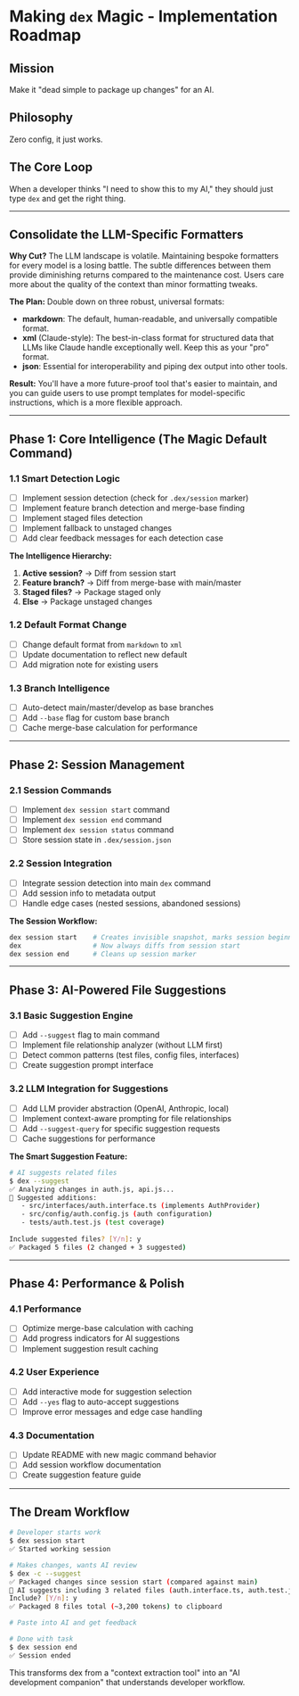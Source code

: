 # Making `dex` Magic - Implementation Roadmap

## Mission
Make it "dead simple to package up changes" for an AI.

## Philosophy  
Zero config, it just works.

## The Core Loop
When a developer thinks "I need to show this to my AI," they should just type `dex` and get the right thing.

---

## Consolidate the LLM-Specific Formatters

**Why Cut?** The LLM landscape is volatile. Maintaining bespoke formatters for every model is a losing battle. The subtle differences between them provide diminishing returns compared to the maintenance cost. Users care more about the quality of the context than minor formatting tweaks.

**The Plan:** Double down on three robust, universal formats:

- **markdown**: The default, human-readable, and universally compatible format.
- **xml** (Claude-style): The best-in-class format for structured data that LLMs like Claude handle exceptionally well. Keep this as your "pro" format.
- **json**: Essential for interoperability and piping dex output into other tools.

**Result:** You'll have a more future-proof tool that's easier to maintain, and you can guide users to use prompt templates for model-specific instructions, which is a more flexible approach.

---

## Phase 1: Core Intelligence (The Magic Default Command)

### 1.1 Smart Detection Logic
- [ ] Implement session detection (check for `.dex/session` marker)
- [ ] Implement feature branch detection and merge-base finding
- [ ] Implement staged files detection
- [ ] Implement fallback to unstaged changes
- [ ] Add clear feedback messages for each detection case

**The Intelligence Hierarchy:**
1. **Active session?** → Diff from session start
2. **Feature branch?** → Diff from merge-base with main/master
3. **Staged files?** → Package staged only
4. **Else** → Package unstaged changes

### 1.2 Default Format Change
- [ ] Change default format from `markdown` to `xml`
- [ ] Update documentation to reflect new default
- [ ] Add migration note for existing users

### 1.3 Branch Intelligence
- [ ] Auto-detect main/master/develop as base branches
- [ ] Add `--base` flag for custom base branch
- [ ] Cache merge-base calculation for performance

---

## Phase 2: Session Management

### 2.1 Session Commands
- [ ] Implement `dex session start` command
- [ ] Implement `dex session end` command
- [ ] Implement `dex session status` command
- [ ] Store session state in `.dex/session.json`

### 2.2 Session Integration
- [ ] Integrate session detection into main `dex` command
- [ ] Add session info to metadata output
- [ ] Handle edge cases (nested sessions, abandoned sessions)

**The Session Workflow:**
```bash
dex session start    # Creates invisible snapshot, marks session beginning
dex                  # Now always diffs from session start
dex session end      # Cleans up session marker
```

---

## Phase 3: AI-Powered File Suggestions

### 3.1 Basic Suggestion Engine
- [ ] Add `--suggest` flag to main command
- [ ] Implement file relationship analyzer (without LLM first)
- [ ] Detect common patterns (test files, config files, interfaces)
- [ ] Create suggestion prompt interface

### 3.2 LLM Integration for Suggestions
- [ ] Add LLM provider abstraction (OpenAI, Anthropic, local)
- [ ] Implement context-aware prompting for file relationships
- [ ] Add `--suggest-query` for specific suggestion requests
- [ ] Cache suggestions for performance

**The Smart Suggestion Feature:**
```bash
# AI suggests related files
$ dex --suggest
✅ Analyzing changes in auth.js, api.js...
📎 Suggested additions:
   - src/interfaces/auth.interface.ts (implements AuthProvider)
   - src/config/auth.config.js (auth configuration)
   - tests/auth.test.js (test coverage)
   
Include suggested files? [Y/n]: y
✅ Packaged 5 files (2 changed + 3 suggested)
```

---

## Phase 4: Performance & Polish

### 4.1 Performance
- [ ] Optimize merge-base calculation with caching
- [ ] Add progress indicators for AI suggestions
- [ ] Implement suggestion result caching

### 4.2 User Experience
- [ ] Add interactive mode for suggestion selection
- [ ] Add `--yes` flag to auto-accept suggestions
- [ ] Improve error messages and edge case handling

### 4.3 Documentation
- [ ] Update README with new magic command behavior
- [ ] Add session workflow documentation
- [ ] Create suggestion feature guide

---

## The Dream Workflow

```bash
# Developer starts work
$ dex session start
✅ Started working session

# Makes changes, wants AI review
$ dex -c --suggest
✅ Packaged changes since session start (compared against main)
📎 AI suggests including 3 related files (auth.interface.ts, auth.test.js, auth.config.js)
Include? [Y/n]: y
✅ Packaged 8 files total (~3,200 tokens) to clipboard

# Paste into AI and get feedback

# Done with task
$ dex session end
✅ Session ended
```

This transforms dex from a "context extraction tool" into an "AI development companion" that understands developer workflow.